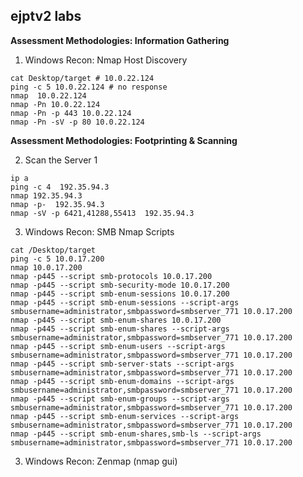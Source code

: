 ##  ejptv2 labs
**Assessment Methodologies: Information Gathering**

01)  Windows Recon: Nmap Host Discovery
```
cat Desktop/target # 10.0.22.124
ping -c 5 10.0.22.124 # no response
nmap  10.0.22.124
nmap -Pn 10.0.22.124
nmap -Pn -p 443 10.0.22.124
nmap -Pn -sV -p 80 10.0.22.124
```
**Assessment Methodologies: Footprinting & Scanning**

02)  Scan the Server 1
```
ip a
ping -c 4  192.35.94.3
nmap 192.35.94.3
nmap -p-  192.35.94.3
nmap -sV -p 6421,41288,55413  192.35.94.3
```
03)  Windows Recon: SMB Nmap Scripts
   
```
cat /Desktop/target
ping -c 5 10.0.17.200
nmap 10.0.17.200
nmap -p445 --script smb-protocols 10.0.17.200
nmap -p445 --script smb-security-mode 10.0.17.200
nmap -p445 --script smb-enum-sessions 10.0.17.200
nmap -p445 --script smb-enum-sessions --script-args smbusername=administrator,smbpassword=smbserver_771 10.0.17.200
nmap -p445 --script smb-enum-shares 10.0.17.200
nmap -p445 --script smb-enum-shares --script-args smbusername=administrator,smbpassword=smbserver_771 10.0.17.200
nmap -p445 --script smb-enum-users --script-args smbusername=administrator,smbpassword=smbserver_771 10.0.17.200
nmap -p445 --script smb-server-stats --script-args smbusername=administrator,smbpassword=smbserver_771 10.0.17.200
nmap -p445 --script smb-enum-domains --script-args smbusername=administrator,smbpassword=smbserver_771 10.0.17.200
nmap -p445 --script smb-enum-groups --script-args smbusername=administrator,smbpassword=smbserver_771 10.0.17.200
nmap -p445 --script smb-enum-services --script-args smbusername=administrator,smbpassword=smbserver_771 10.0.17.200
nmap -p445 --script smb-enum-shares,smb-ls --script-args smbusername=administrator,smbpassword=smbserver_771 10.0.17.200

```
03)  Windows Recon: Zenmap (nmap gui)

```

```








